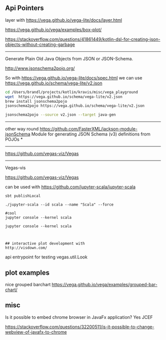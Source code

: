 
## Api Pointers


layer with https://vega.github.io/vega-lite/docs/layer.html


https://vega.github.io/vega/examples/box-plot/


https://stackoverflow.com/questions/41861449/kotlin-dsl-for-creating-json-objects-without-creating-garbage


---
Generate Plain Old Java Objects from JSON or JSON-Schema.

http://www.jsonschema2pojo.org/


So with https://vega.github.io/vega-lite/docs/spec.html we can use https://vega.github.io/schema/vega-lite/v2.json

```bash
cd /Users/brandl/projects/kotlin/kravis/misc/vega_playground
wget  https://vega.github.io/schema/vega-lite/v2.json
brew install jsonschema2pojo
jsonschema2pojo https://vega.github.io/schema/vega-lite/v2.json

jsonschema2pojo --source v2.json --target java-gen


```

---
other way round
https://github.com/FasterXML/jackson-module-jsonSchema Module for generating JSON Schema (v3) definitions from POJOs
                                                       *



---
https://github.com/vegas-viz/Vegas


---
Vegas-vis

https://github.com/vegas-viz/Vegas

can be used with https://github.com/jupyter-scala/jupyter-scala



```
sbt publishLocal

./jupyter-scala --id scala --name "Scala" --force

#cool
jupyter console --kernel scala

jupyter console --kernel scala



## interactive plot development with
http://visdown.com/

```

api entrypoint for testing vegas.util.Look


## plot examples

nice grouped barchart
https://vega.github.io/vega/examples/grouped-bar-chart/



## misc


Is it possible to embed chrome browser in JavaFx application? Yes JCEF

https://stackoverflow.com/questions/32200511/is-it-possible-to-change-webview-of-javafx-to-chrome